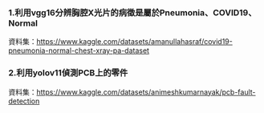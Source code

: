 ### 1.利用vgg16分辨胸腔X光片的病徵是屬於Pneumonia、COVID19、Normal

資料集：https://www.kaggle.com/datasets/amanullahasraf/covid19-pneumonia-normal-chest-xray-pa-dataset

### 2.利用yolov11偵測PCB上的零件

資料集：https://www.kaggle.com/datasets/animeshkumarnayak/pcb-fault-detection

